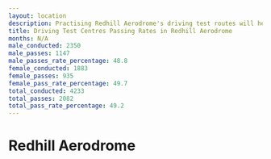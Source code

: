 ```yaml
---
layout: location
description: Practising Redhill Aerodrome's driving test routes will help you become more confident in your gear-changing abilities.
title: Driving Test Centres Passing Rates in Redhill Aerodrome
months: N/A
male_conducted: 2350
male_passes: 1147
male_passes_rate_percentage: 48.8
female_conducted: 1883
female_passes: 935
female_pass_rate_percentage: 49.7
total_conducted: 4233
total_passes: 2082
total_pass_rate_percentage: 49.2
---
```


# Redhill Aerodrome
